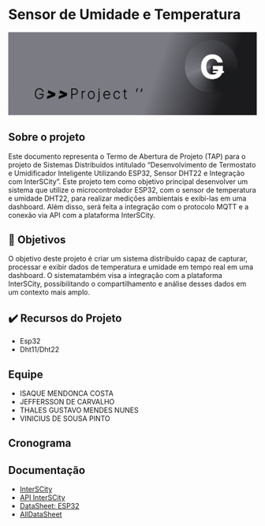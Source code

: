 # Sensor de Umidade e Temperatura
![Logo do G](https://github.com/thalesgmendes/Sensor-de-Umidade-e-Temperatura-com-InsterSCity/blob/main/res/img/imgcab449503403402.jpeg?raw=true)

## Sobre o projeto
[//]: # (Editar depois)
Este documento representa o Termo de Abertura de Projeto (TAP) para o projeto de Sistemas Distribuídos intitulado “Desenvolvimento de Termostato e Umidificador
Inteligente Utilizando ESP32, Sensor DHT22 e Integração com InterSCity”. Este projeto tem como objetivo principal desenvolver um sistema que utilize o microcontrolador ESP32, com o sensor de temperatura e umidade DHT22, para realizar medições ambientais e exibi-las em uma dashboard. Além disso, será feita a integração com o protocolo MQTT e a conexão via API com a plataforma InterSCity.
## 📒 Objetivos
[//]: # (Editar depois)
O objetivo deste projeto é criar um sistema distribuído capaz de capturar, processar e exibir dados de temperatura e umidade em tempo real em uma dashboard. O sistematambém visa a integração com a plataforma InterSCity, possibilitando o compartilhamento e análise desses dados em um contexto mais amplo.
## ✔️ Recursos do Projeto
- Esp32
- Dht11/Dht22
## Equipe
- ISAQUE MENDONCA COSTA
- JEFFERSSON DE CARVALHO
- THALES GUSTAVO MENDES NUNES 
- VINICIUS DE SOUSA PINTO
 ## Cronograma
 
## Documentação
- [InterSCity][link1]
- [API InterSCity][link2]
- [DataSheet: ESP32][link3]
- [AllDataSheet][link4]


[//]: # (These are reference links used in the body of this note and get stripped out when the markdown processor does its job. There is no need to format nicely because it shouldn't be seen. Thanks SO - http://stackoverflow.com/questions/4823468/store-comments-in-markdown-syntax)
[link1]: https://interscity.org/software/interscity-platform/
[link2]: https://gitlab.com/interscity/interscity-platform/resource-adaptor/-/wikis/home
[link3]:https://pdf1.alldatasheet.com/datasheet-pdf/view/1243003/ESPRESSIF/ESP32.html
[link4]:https://www.alldatasheet.com/
